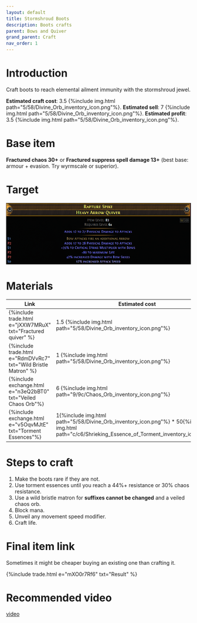 ```yaml
---
layout: default
title: Stormshroud Boots
description: Boots crafts
parent: Bows and Quiver
grand_parent: Craft
nav_order: 1
---
```


# Introduction

Craft boots to reach elemental ailment immunity with the stormshroud jewel.

**Estimated craft cost**: 3.5 {%include img.html path="5/58/Divine_Orb_inventory_icon.png"%}.
**Estimated sell**: 7 {%include img.html path="5/58/Divine_Orb_inventory_icon.png"%}.
**Estimated profit**: 3.5 {%include img.html path="5/58/Divine_Orb_inventory_icon.png"%}.

# Base item

**Fractured chaos 30+** or  **Fractured suppress spell damage 13+** (best base: armour + evasion. Try wyrmscale or superior).

# Target

![image tooltip here](/assets/images/tsquiver.png)

# Materials
 
 |Link|Estimated cost|
 |-|-|
 |{%include trade.html e="jXXW7MRuX" txt="Fractured quiver" %}    | 1.5 {%include img.html path="5/58/Divine_Orb_inventory_icon.png"%} |
 |{%include trade.html e="RdmDVvRc7" txt="Wild Bristle Matron" %}| 1   {%include img.html path="5/58/Divine_Orb_inventory_icon.png"%} |
 |{%include exchange.html e="n3eQ2bBT0" txt="Veiled Chaos Orb"%} | 6   {%include img.html path="9/9c/Chaos_Orb_inventory_icon.png"%} |
 |{%include exchange.html e="v5OqvMJtE" txt="Torment Essences"%} | 1{%include img.html path="5/58/Divine_Orb_inventory_icon.png"%} * 50{%include img.html path="c/c6/Shrieking_Essence_of_Torment_inventory_icon.png"%} |
 

# Steps to craft

 1. Make the boots rare if they are not.
 2. Use torment essences until you reach a 44%+ resistance or 30% chaos resistance.
 3. Use a wild bristle matron for **suffixes cannot be changed** and a veiled chaos orb.
 4. Block mana.
 5. Unveil any movement speed modifier.
 6. Craft life.

# Final item link

Sometimes it might be cheaper buying an existing one than crafting it.

{%include trade.html e="mXO0r7Rf6" txt="Result" %}

# Recommended video

[video](https://www.youtube.com/watch?v=mvcDveMVlqk)